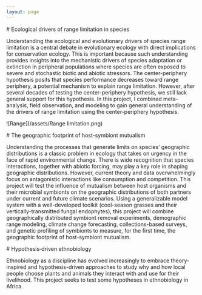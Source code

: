 ```yaml
---
layout: page
---
```






<div class="pure-u-1 copy" markdown="1">
# Ecological drivers of range limitation in species  

Understanding the ecological and evolutionary drivers of species range limitation is a central debate in evolutionary ecology with direct implications for conservation ecology. This is important because such understanding provides insights into the mechanistic drivers of species adaptation or extinction in peripheral populations where species are often exposed to severe and stochastic biotic and abiotic stressors. The center-periphery hypothesis  posits that species performance decreases toward range periphery, a potential mechanism to explain range limitation. However, after several decades of testing the center-periphery hypothesis, we still lack general support for this hypothesis. In this project, I combined meta-analysis, field observation, and modeling to gain general understanding of the drivers of range limitation using the center-periphery hypothesis.

![Range](/assets/Range limitation.png)

</div>


<div class="pure-u-1 copy" markdown="1">
# The geographic footprint of host-symbiont mutualism

Understanding the processes that generate limits on species’ geographic distributions is a classic problem in ecology that takes on urgency in the face of rapid environmental change. There is wide recognition that species interactions, together with abiotic forcing, may play a key role in shaping geographic distributions. However, current theory and data overwhelmingly focus on antagonistic interactions like consumption and competition. This project will test the influence of mutualism between host organisms and their microbial symbionts on the geographic distributions of both partners under current and future climate scenarios. Using a generalizable model system with a well-developed toolkit (cool-season grasses and their vertically-transmitted fungal endophytes), this project will combine geographically distributed symbiont removal experiments, demographic range modeling, climate change forecasting, collections-based surveys, and genetic profiling of symbionts to measure, for the first time, the geographic footprint of host-symbiont mutualism.

</div>

<div class="pure-u-1 copy" markdown="1">
# Hypothesis‐driven ethnobiology

Ethnobiology as a discipline has evolved increasingly to embrace theory-inspired and hypothesis-driven approaches to study why and how local people choose plants and animals they interact with and use for their livelihood. This project  seeks to test some hypotheses in ethnobiology in Africa. 

</div>











